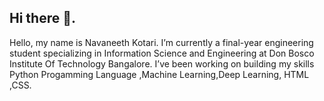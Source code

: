 ## Hi there 👋.

Hello, my name is Navaneeth Kotari.
I’m currently a final-year engineering student specializing in Information Science and Engineering at Don Bosco Institute Of Technology Bangalore. I’ve been working on building my skills Python Progamming Language ,Machine Learning,Deep Learning, HTML ,CSS.


<!--
**Navaneetha-21/Navaneetha-21** is a ✨ _special_ ✨ repository because its `README.md` (this file) appears on your GitHub profile.

Here are some ideas to get you started:

- 🔭 I’m currently working on ...
- 🌱 I’m currently learning ...
- 👯 I’m looking to collaborate on ...
- 🤔 I’m looking for help with ...
- 💬 Ask me about ...
- 📫 How to reach me: ...
- 😄 Pronouns: ...
- ⚡ Fun fact: ...
-->
